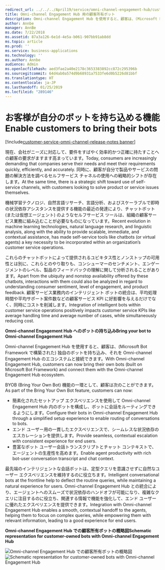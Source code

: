 ```yaml
---
redirect_url: ../../../April19/service/omni-channel-engagement-hub/customer-owned-bots-omni-channel-engagement-hub
title: Omni-channel Engagement Hub 用の顧客所有ボット
description: Omni-channel Engagement Hub を使用すると、顧客は、(Microsoft Bot Framework で構築された) 独自のボットを持ち込み、それを Omni-channel Engagement Hub のエコシステムと接続できます。
author: Annbe
manager: AnnBe
ms.date: 7/22/2018
ms.assetid: 87a3a126-6e1d-4e5a-b061-907bb91ab8dd
ms.topic: article
ms.prod: ''
ms.service: business-applications
ms.technology: ''
ms.author: Annbe
audience: Admin
ms.openlocfilehash: aed3fae2a40e2178c3653383892cc872c295396b
ms.sourcegitcommit: 64d4ab0a574d9b68931a7533fe6d0b5226d81bbf
ms.translationtype: HT
ms.contentlocale: ja-JP
ms.lasthandoff: 01/25/2019
ms.locfileid: "289146"
---
```

#  <a name="enable-customers-to-bring-their-bots"></a><span data-ttu-id="bc6a0-103">お客様が自分のボットを持ち込める機能</span><span class="sxs-lookup"><span data-stu-id="bc6a0-103">Enable customers to bring their bots</span></span>

[!include[customer-service-omni-channel-release-notes banner](../../includes/customer-service-omni-channel-release-notes.md)]




<span data-ttu-id="bc6a0-104">現在、会社がニーズに対応して、要件をすばやく効率的かつ正確に持たすことへの顧客の要求がますます高まっています。</span><span class="sxs-lookup"><span data-stu-id="bc6a0-104">Today, consumers are increasingly demanding that companies serve their needs and meet their requirements quickly, efficiently, and accurately.</span></span> <span data-ttu-id="bc6a0-105">同時に、顧客が自分で製品やサービスの問題の解決方法を調べるセルフサービス チャネルの使用への戦略的シフトが存在します。</span><span class="sxs-lookup"><span data-stu-id="bc6a0-105">At the same time, there is a strategic shift toward use of self-service channels, with customers looking to solve product or service issues themselves.</span></span> 

<span data-ttu-id="bc6a0-106">機械学習テクノロジ、自然言語リサーチ、言語分析、およびスケーラブルで即時の状況依存アシスタンスを提供する機能の最近の発達により、チャットボット (または仮想エージェント) のようなセルフサービス ツールは、組織の顧客サービス業務に組み込むことが必要なものになっています。</span><span class="sxs-lookup"><span data-stu-id="bc6a0-106">Recent evolution in machine learning technologies, natural language research, and linguistic analysis, along with the ability to provide scalable, immediate, and contextual assistance, has made self-service tools like chatbots (or virtual agents) a key necessity to be incorporated within an organization’s customer service operations.</span></span> 

<span data-ttu-id="bc6a0-107">これらのチャットボットによって提供されるユビキタス性とノンストップの可用性とは別に、これらとのやり取りも、コンシューマーのセンチメント、エンゲージメントのレベル、製品のフィードバックの理解に関して分析されることがあります。</span><span class="sxs-lookup"><span data-stu-id="bc6a0-107">Apart from the ubiquity and nonstop availability offered by these chatbots, interactions with them could also be analyzed in regard to understanding consumer sentiment, level of engagement, and product feedback.</span></span> <span data-ttu-id="bc6a0-108">顧客サービス業務内のインテリジェント ボットの統合は、平均処理時間や平均サポート案件数などの顧客サービス KPI に好影響を与えるだけでなく、同時にコストを削減します。</span><span class="sxs-lookup"><span data-stu-id="bc6a0-108">Integration of intelligent bots within customer service operations positively impacts customer service KPIs like average handling time and average number of cases, while simultaneously reducing cost.</span></span>

<span data-ttu-id="bc6a0-109">**Omni-channel Engagement Hub へのボットの持ち込み**</span><span class="sxs-lookup"><span data-stu-id="bc6a0-109">**Bring your bot to Omni-channel Engagement Hub**</span></span>

<span data-ttu-id="bc6a0-110">Omni-channel Engagement Hub を使用すると、顧客は、(Microsoft Bot Framework で構築された) 独自のボットを持ち込み、それを Omni-channel Engagement Hub のエコシステムと接続できます。</span><span class="sxs-lookup"><span data-stu-id="bc6a0-110">With Omni-channel Engagement Hub, customers can now bring their own bots (built on Microsoft Bot Framework) and connect them with the Omni-channel Engagement Hub ecosystem.</span></span>

<span data-ttu-id="bc6a0-111">BYOB (Bring Your Own Bot) 機能の一環として、顧客は次のことができます。</span><span class="sxs-lookup"><span data-stu-id="bc6a0-111">As part of the Bring Your Own Bot feature, customers can now:</span></span>

- <span data-ttu-id="bc6a0-112">簡素化されたセットアップ エクスペリエンスを使用して Omni-channel Engagement Hub 内のボットを構成し、ボットに会話をルーティングできるようにします。</span><span class="sxs-lookup"><span data-stu-id="bc6a0-112">Configure their bots in Omni-channel Engagement Hub through a simplified setup experience to enable routing of conversations to bots.</span></span>
- <span data-ttu-id="bc6a0-113">エンド ユーザー用の一貫したエクスペリエンスで、シームレスな状況依存のエスカレーションを提供します。</span><span class="sxs-lookup"><span data-stu-id="bc6a0-113">Provide seamless, contextual escalation with consistent experience for end users.</span></span>
- <span data-ttu-id="bc6a0-114">豊富なボット ユーザー会話トランスクリプトとチャット コンテキストで、エージェントの生産性を高めます。</span><span class="sxs-lookup"><span data-stu-id="bc6a0-114">Enable agent productivity with rich bot-user conversation transcript and chat context.</span></span>   

<span data-ttu-id="bc6a0-115">最先端のインテリジェントな会話ボットは、定型クエリを意識させずに自然なユーザー エクスペリエンスを維持するのに役立ちます。</span><span class="sxs-lookup"><span data-stu-id="bc6a0-115">Intelligent conversational bots at the frontline help to deflect the routine queries, while maintaining a natural experience for users.</span></span> <span data-ttu-id="bc6a0-116">Omni-channel Engagement Hub との統合により、エージェントへのスムーズで状況依存のハンドオフが可能になり、複雑なクエリに注目するのに役立ち、関連する情報で機能を強化して、エンド ユーザーに優れたエクスペリエンスを提供できます。</span><span class="sxs-lookup"><span data-stu-id="bc6a0-116">Integration with Omni-channel Engagement Hub enables a smooth, contextual handoff to the agents, helping them to focus on complex queries, while empowering them with relevant information, leading to a good experience for end users.</span></span>

<span data-ttu-id="bc6a0-117">**Omni-channel Engagement Hub での顧客所有ボットの概略図**</span><span class="sxs-lookup"><span data-stu-id="bc6a0-117">**Schematic representation for customer-owned bots with Omni-channel Engagement Hub**</span></span>

<span data-ttu-id="bc6a0-118">![Omni-channel Engagement Hub での顧客所有ボットの概略図](media/bring-your-bot-to-omnichannel.png "Omni-channel Engagement Hub での顧客所有ボットの概略図")</span><span class="sxs-lookup"><span data-stu-id="bc6a0-118">![Schematic representation for customer-owned bots with Omni-channel Engagement Hub](media/bring-your-bot-to-omnichannel.png "Schematic representation for customer-owned bots with Omni-channel Engagement Hub")</span></span>
